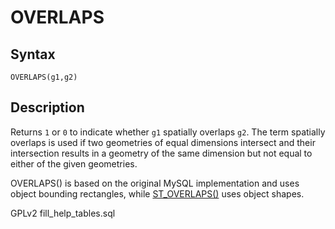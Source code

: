 
# OVERLAPS

## Syntax


```
OVERLAPS(g1,g2)
```

## Description


Returns `1` or `0` to indicate whether `g1` spatially overlaps `g2`.
The term spatially overlaps is used if two geometries of equal dimensions intersect and their
intersection results in a geometry of the same dimension but not equal to
either of the given geometries.


OVERLAPS() is based on the original MySQL implementation and uses object bounding rectangles, while [ST_OVERLAPS()](st-overlaps.md) uses object shapes.


GPLv2 fill_help_tables.sql

